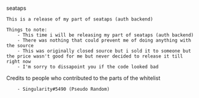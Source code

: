 seataps
```
This is a release of my part of seataps (auth backend)

Things to note:
    - This time i will be releasing my part of seataps (auth backend)
    - There was nothing that could prevent me of doing anything with the source
    - This was originally closed source but i sold it to someone but the price wasn't good for me but never decided to release it till right now
    - I'm sorry to dissapoint you if the code looked bad
```
Credits to people who contributed to the parts of the whitelist 
```
    - Singularity#5490 (Pseudo Random)
```
